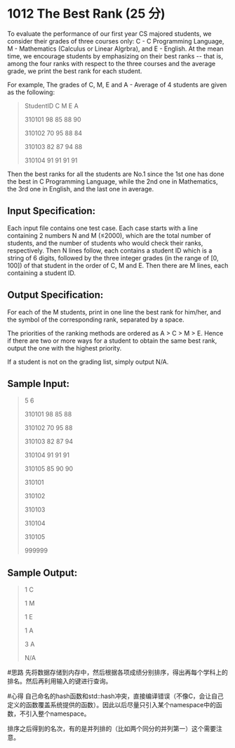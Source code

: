 # 1012 The Best Rank (25 分)

To evaluate the performance of our first year CS majored students, we consider their grades of three courses only: C - C Programming Language, M - Mathematics (Calculus or Linear Algrbra), and E - English. At the mean time, we encourage students by emphasizing on their best ranks -- that is, among the four ranks with respect to the three courses and the average grade, we print the best rank for each student.

For example, The grades of C, M, E and A - Average of 4 students are given as the following:

>StudentID  C  M  E  A
>
>310101     98 85 88 90
>
>310102     70 95 88 84
>
>310103     82 87 94 88
>
>310104     91 91 91 91

Then the best ranks for all the students are No.1 since the 1st one has done the best in C Programming Language, while the 2nd one in Mathematics, the 3rd one in English, and the last one in average.

## Input Specification:
Each input file contains one test case. Each case starts with a line containing 2 numbers N and M (≤2000), which are the total number of students, and the number of students who would check their ranks, respectively. Then N lines follow, each contains a student ID which is a string of 6 digits, followed by the three integer grades (in the range of [0, 100]) of that student in the order of C, M and E. Then there are M lines, each containing a student ID.

## Output Specification:
For each of the M students, print in one line the best rank for him/her, and the symbol of the corresponding rank, separated by a space.

The priorities of the ranking methods are ordered as A > C > M > E. Hence if there are two or more ways for a student to obtain the same best rank, output the one with the highest priority.

If a student is not on the grading list, simply output N/A.

## Sample Input:
>5 6
>
>310101 98 85 88
>
>310102 70 95 88
>
>310103 82 87 94
>
>310104 91 91 91
>
>310105 85 90 90
>
>310101
>
>310102
>
>310103
>
>310104
>
>310105
>
>999999

## Sample Output:
>1 C
>
>1 M
>
>1 E
>
>1 A
>
>3 A
>
>N/A

#思路
先将数据存储到内存中，然后根据各项成绩分别排序，得出再每个学科上的排名。然后再利用输入的键进行查询。

#心得
自己命名的hash函数和std::hash冲突，直接编译错误（不像C，会让自己定义的函数覆盖系统提供的函数）。因此以后尽量只引入某个namespace中的函数，不引入整个namespace。

排序之后得到的名次，有的是并列排的（比如两个同分的并列第一）这个需要注意。
